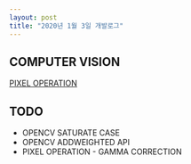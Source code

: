 ```yaml
---
layout: post
title: "2020년 1월 3일 개발로그"
---
```


## COMPUTER VISION

[PIXEL OPERATION](/computer/vision/image/processing/point-operator/)<br />

## TODO

- OPENCV SATURATE CASE
- OPENCV ADDWEIGHTED API
- PIXEL OPERATION - GAMMA CORRECTION
